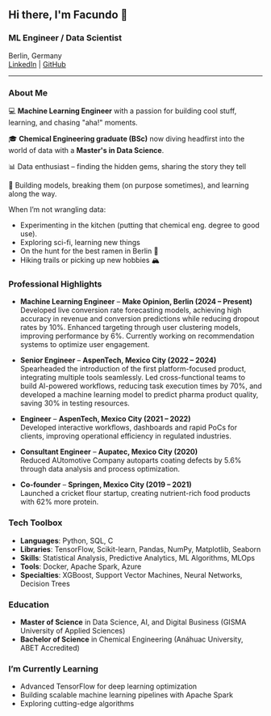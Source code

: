 
## Hi there, I'm Facundo 👋  

### ML Engineer / Data Scientist  

Berlin, Germany  
[LinkedIn](https://linkedin.com/in/facundo-espina) | [GitHub](https://github.com/El-FED)  

---

### About Me  

💻 **Machine Learning Engineer** with a passion for building cool stuff, learning, and chasing "aha!" moments.

🎓 **Chemical Engineering graduate (BSc)** now diving headfirst into the world of data with a **Master's in Data Science**. 

📊 Data enthusiast – finding the hidden gems, sharing the story they tell

🤖 Building models, breaking them (on purpose sometimes), and learning along the way.

When I’m not wrangling data:  
- Experimenting in the kitchen (putting that chemical eng. degree to good use).  
- Exploring sci-fi, learning new things
- On the hunt for the best ramen in Berlin 🍜
- Hiking trails or picking up new hobbies 🏔


### Professional Highlights  

- **Machine Learning Engineer** – **Make Opinion, Berlin (2024 – Present)**  
  Developed live conversion rate forecasting models, achieving high accuracy in revenue and conversion predictions while reducing dropout rates by 10%. Enhanced targeting through user clustering models, improving performance by 6%. Currently working on recommendation systems to optimize user engagement.

- **Senior Engineer** – **AspenTech, Mexico City (2022 – 2024)**  
  Spearheaded the introduction of the first platform-focused product, integrating multiple tools seamlessly. Led cross-functional teams to build AI-powered workflows, reducing task execution times by 70%, and developed a machine learning model to predict pharma product quality, saving 30% in testing resources.  

- **Engineer** – **AspenTech, Mexico City (2021 – 2022)**  
  Developed interactive workflows, dashboards and rapid PoCs for clients, improving operational efficiency in regulated industries.  

- **Consultant Engineer** – **Aupatec, Mexico City (2020)**  
  Reduced AUtomotive Company autoparts coating defects by 5.6% through data analysis and process optimization.  

- **Co-founder** – **Springen, Mexico City (2019 – 2021)**  
  Launched a cricket flour startup, creating nutrient-rich food products with 62% more protein.  


### Tech Toolbox  

- **Languages**: Python, SQL, C 
- **Libraries**: TensorFlow, Scikit-learn, Pandas, NumPy, Matplotlib, Seaborn  
- **Skills**: Statistical Analysis, Predictive Analytics, ML Algorithms, MLOps  
- **Tools**: Docker, Apache Spark, Azure  
- **Specialties**: XGBoost, Support Vector Machines, Neural Networks, Decision Trees  


### Education  

- **Master of Science** in Data Science, AI, and Digital Business (GISMA University of Applied Sciences)  
- **Bachelor of Science** in Chemical Engineering (Anáhuac University, ABET Accredited)  


### I’m Currently Learning  

- Advanced TensorFlow for deep learning optimization  
- Building scalable machine learning pipelines with Apache Spark  
- Exploring cutting-edge algorithms
